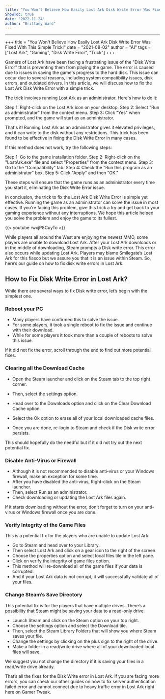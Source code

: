 ```yaml
---
title: "You Won't Believe How Easily Lost Ark Disk Write Error Was Fixed With This Simple Trick!"
ShowToc: true 
date: "2022-11-24"
author: "Brittany Ward"
---
```

*****
+++ 
title = "You Won't Believe How Easily Lost Ark Disk Write Error Was Fixed With This Simple Trick!" 
date = "2021-08-02" 
author = "AI" 
tags = ["Lost Ark", "Gaming", "Disk Write Error", "Trick"] 
+++ 

Gamers of Lost Ark have been facing a frustrating issue of the "Disk Write Error" that is preventing them from playing the game. The error is caused due to issues in saving the game's progress to the hard disk. This issue can occur due to several reasons, including system compatibility issues, disk errors, and outdated drivers. In this article, we will discuss how to fix the Lost Ark Disk Write Error with a simple trick.

The trick involves running Lost Ark as an administrator. Here's how to do it:

Step 1: Right-click on the Lost Ark icon on your desktop.
Step 2: Select "Run as administrator" from the context menu. 
Step 3: Click "Yes" when prompted, and the game will start as an administrator.

That's it! Running Lost Ark as an administrator gives it elevated privileges, and it can write to the disk without any restrictions. This trick has been found to be effective in fixing the Disk Write Error in many cases.

If this method does not work, try the following steps:

Step 1: Go to the game installation folder.
Step 2: Right-click on the "LostArk.exe" file and select "Properties" from the context menu.
Step 3: Go to the "Compatibility" tab.
Step 4: Check the "Run this program as an administrator" box.
Step 5: Click "Apply" and then "OK."

These steps will ensure that the game runs as an administrator every time you start it, eliminating the Disk Write Error issue.

In conclusion, the trick to fix the Lost Ark Disk Write Error is simple yet effective. Running the game as an administrator can solve the issue in most cases. If you're facing this problem, give this trick a try and get back to your gaming experience without any interruptions. We hope this article helped you solve the problem and enjoy the game to its fullest.

{{< youtube rwxjP8CuyTo >}} 



While players all around the West are enjoying the newest MMO, some players are unable to download Lost Ark. After your Lost Ark downloads or in the middle of downloading, Steam prompts a Disk write error. This error also occurs while updating Lost Ark. Players may blame Smilegate’s Lost Ark for this fiasco but we assure you that it is an issue within Steam. So, here’s our guide on how to fix disk write errors in Lost Ark.
 
## How to Fix Disk Write Error in Lost Ark?
 
While there are several ways to fix Disk write error, let’s begin with the simplest one.
 
### Reboot your PC
 
- Many players have confirmed this to solve the issue.
 - For some players, it took a single reboot to fix the issue and continue with their download.
 - While for some players it took more than a couple of reboots to solve this issue.

 
If it did not fix the error, scroll through the end to find out more potential fixes.
 
### Clearing all the Download Cache
 
- Open the Steam launcher and click on the Steam tab to the top right corner.
 - Then, select the settings option.

 

 
- Head over to the Downloads option and click on the Clear Download Cache option.

 
- Select the Ok option to erase all of your local downloaded cache files.
 - Once you are done, re-login to Steam and check if the Disk write error persists.

 
This should hopefully do the needful but if it did not try out the next potential fix.
 
### Disable Anti-Virus or Firewall
 
- Although it is not recommended to disable anti-virus or your Windows firewall, make an exception for some time.
 - After you have disabled the anti-virus, Right-click on the Steam launcher.
 - Then, select Run as an administrator.
 - Check downloading or updating the Lost Ark files again.

 
If it starts downloading without the error, don’t forget to turn on your anti-virus or Windows firewall once you are done.
 
### Verify Integrity of the Game Files
 
This is a potential fix for the players who are unable to update Lost Ark.
 
- Go to Steam and head over to your Library.
 - Then select Lost Ark and click on a gear icon to the right of the screen.
 - Choose the properties option and select local files tile in the left pane.
 - Click on verify the integrity of game files option.
 - This method will re-download all of the game files if your data is corrupted.
 - And if your Lost Ark data is not corrupt, it will successfully validate all of your files.

 
### Change Steam’s Save Directory
 
This potential fix is for the players that have multiple drives. There’s a possibility that Steam might be saving your data to a read-only drive.
 
- Launch Steam and click on the Steam option on your top right.
 - Choose the settings option and select the Download tile.
 - Then, select the Steam Library Folders that will show you where Steam saves your file.
 - Change the settings by clicking on the plus sign to the right of the drive.
 - Make a folder in a read/write drive where all of your downloaded local files will save.

 
We suggest you not change the directory if it is saving your files in a read/write drive already.
 
That’s all the fixes for the Disk Write error in Lost Ark. If you are facing more errors, you can check our other guides on how to fix server authentication failed error and cannot connect due to heavy traffic error in Lost Ark right here on Gamer Tweak.



